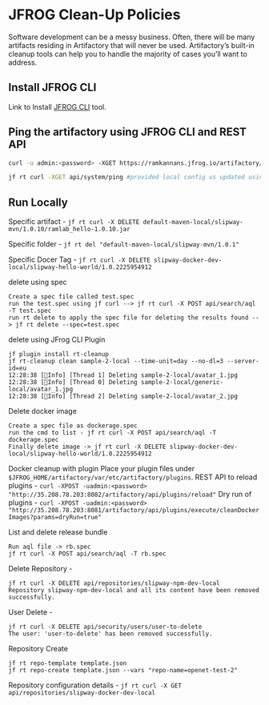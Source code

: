 
# JFROG Clean-Up Policies

Software development can be a messy business. Often, there will be many artifacts residing in Artifactory that will never be used. 
Artifactory’s built-in cleanup tools can help you to handle the majority of cases you’ll want to address.


## Install JFROG CLI
Link to Install [JFROG CLI](https://jfrog.com/getcli/) tool. 


## Ping the artifactory using JFROG CLI and REST API
```bash
curl -u admin:<password> -XGET https://ramkannans.jfrog.io/artifactory/api/system/ping 

jf rt curl -XGET api/system/ping #provided local config us updated using jf c add.
```


## Run Locally

Specific artifact - `jf rt curl -X DELETE default-maven-local/slipway-mvn/1.0.10/ramlab_hello-1.0.10.jar`

Specific folder - `jf rt del "default-maven-local/slipway-mvn/1.0.1"`

Specific Docer Tag - `jf rt curl -X DELETE slipway-docker-dev-local/slipway-hello-world/1.0.2225954912`

delete using spec 
```
Create a spec file called test.spec
run the test.spec using jf curl --> jf rt curl -X POST api/search/aql -T test.spec
run rt delete to apply the spec file for deleting the results found --> jf rt delete --spec=test.spec
```

delete using JFrog CLI Plugin
```
jf plugin install rt-cleanup
jf rt-cleanup clean sample-2-local --time-unit=day --no-dl=3 --server-id=eu
12:28:38 [🔵Info] [Thread 1] Deleting sample-2-local/avatar_1.jpg
12:28:38 [🔵Info] [Thread 0] Deleting sample-2-local/generic-local/avatar_1.jpg
12:28:38 [🔵Info] [Thread 2] Deleting sample-2-local/avatar_2.jpg
```

Delete docker image 
```
Create a spec file as dockerage.spec 
run the cmd to list - jf rt curl -X POST api/search/aql -T dockerage.spec
Finally delete image -> jf rt curl -X DELETE slipway-docker-dev-local/slipway-hello-world/1.0.2225954912
```

Docker cleanup with plugin
Place your plugin files under `$JFROG_HOME/artifactory/var/etc/artifactory/plugins`.
REST API to reload plugins - `curl -XPOST -uadmin:<password> "http://35.208.78.203:8082/artifactory/api/plugins/reload"`
Dry run of plugins - `curl -XPOST -uadmin:<password>  "http://35.208.78.203:8081/artifactory/api/plugins/execute/cleanDockerImages?params=dryRun=true"`


List and delete release bundle 
```
Run aql file -> rb.spec
jf rt curl -X POST api/search/aql -T rb.spec
```

Delete Repository - 
```
jf rt curl -X DELETE api/repositories/slipway-npm-dev-local
Repository slipway-npm-dev-local and all its content have been removed successfully.
```

User Delete - 
```
jf rt curl -X DELETE api/security/users/user-to-delete
The user: 'user-to-delete' has been removed successfully.
```

Repository Create
```
jf rt repo-template template.json
jf rt repo-create template.json --vars "repo-name=openet-test-2"
```

Repository configuration details - `jf rt curl -X GET api/repositories/slipway-docker-dev-local`


